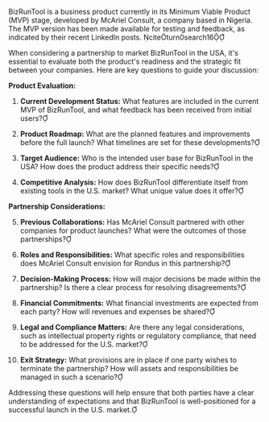 BizRunTool is a business product currently in its Minimum Viable Product (MVP) stage, developed by McAriel Consult, a company based in Nigeria. The MVP version has been made available for testing and feedback, as indicated by their recent LinkedIn posts. citeturn0search16

When considering a partnership to market BizRunTool in the USA, it's essential to evaluate both the product's readiness and the strategic fit between your companies. Here are key questions to guide your discussion:

**Product Evaluation:**

1. **Current Development Status:** What features are included in the current MVP of BizRunTool, and what feedback has been received from initial users?

2. **Product Roadmap:** What are the planned features and improvements before the full launch? What timelines are set for these developments?

3. **Target Audience:** Who is the intended user base for BizRunTool in the USA? How does the product address their specific needs?

4. **Competitive Analysis:** How does BizRunTool differentiate itself from existing tools in the U.S. market? What unique value does it offer?

**Partnership Considerations:**

5. **Previous Collaborations:** Has McAriel Consult partnered with other companies for product launches? What were the outcomes of those partnerships?

6. **Roles and Responsibilities:** What specific roles and responsibilities does McAriel Consult envision for Rondus in this partnership?

7. **Decision-Making Process:** How will major decisions be made within the partnership? Is there a clear process for resolving disagreements?

8. **Financial Commitments:** What financial investments are expected from each party? How will revenues and expenses be shared?

9. **Legal and Compliance Matters:** Are there any legal considerations, such as intellectual property rights or regulatory compliance, that need to be addressed for the U.S. market?

10. **Exit Strategy:** What provisions are in place if one party wishes to terminate the partnership? How will assets and responsibilities be managed in such a scenario?

Addressing these questions will help ensure that both parties have a clear understanding of expectations and that BizRunTool is well-positioned for a successful launch in the U.S. market. 

